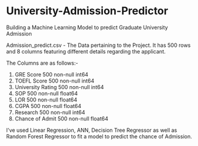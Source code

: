 # University-Admission-Predictor
Building a Machine Learning Model to predict Graduate University Admission

Admission_predict.csv - The Data pertaining to the Project. It has 500 rows and 8 columns 
featuring  different details regarding the applicant.

The Columns are as follows:-

1. GRE Score            500 non-null int64
2. TOEFL Score          500 non-null int64
3. University Rating    500 non-null int64
4. SOP                  500 non-null float64
5. LOR                  500 non-null float64
6. CGPA                 500 non-null float64
7. Research             500 non-null int64
8. Chance of Admit      500 non-null float64

I've used Linear Regression, ANN, Decision Tree Regressor as well as Random Forest Regressor to fit
a model to predict the chance of Admission. 
